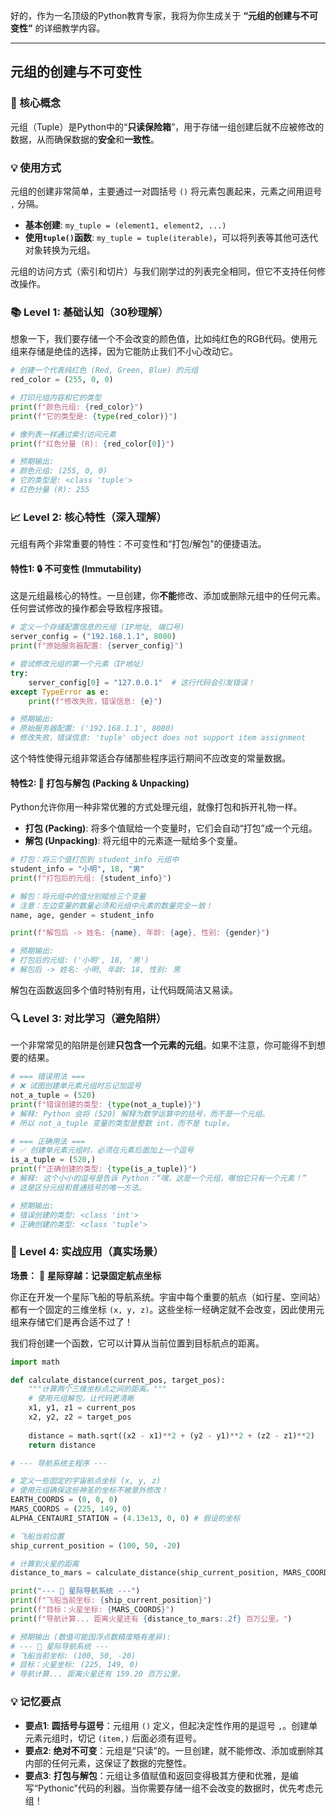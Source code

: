 好的，作为一名顶级的Python教育专家，我将为你生成关于 **“元组的创建与不可变性”** 的详细教学内容。

---

## 元组的创建与不可变性

### 🎯 核心概念

元组（Tuple）是Python中的“**只读保险箱**”，用于存储一组创建后就不应被修改的数据，从而确保数据的**安全**和**一致性**。

### 💡 使用方式

元组的创建非常简单，主要通过一对圆括号 `()` 将元素包裹起来，元素之间用逗号 `,` 分隔。

- **基本创建**: `my_tuple = (element1, element2, ...)`
- **使用`tuple()`函数**: `my_tuple = tuple(iterable)`，可以将列表等其他可迭代对象转换为元组。

元组的访问方式（索引和切片）与我们刚学过的列表完全相同，但它不支持任何修改操作。

### 📚 Level 1: 基础认知（30秒理解）

想象一下，我们要存储一个不会改变的颜色值，比如纯红色的RGB代码。使用元组来存储是绝佳的选择，因为它能防止我们不小心改动它。

```python
# 创建一个代表纯红色 (Red, Green, Blue) 的元组
red_color = (255, 0, 0)

# 打印元组内容和它的类型
print(f"颜色元组: {red_color}")
print(f"它的类型是: {type(red_color)}")

# 像列表一样通过索引访问元素
print(f"红色分量 (R): {red_color[0]}")

# 预期输出:
# 颜色元组: (255, 0, 0)
# 它的类型是: <class 'tuple'>
# 红色分量 (R): 255
```

### 📈 Level 2: 核心特性（深入理解）

元组有两个非常重要的特性：不可变性和“打包/解包”的便捷语法。

#### 特性1: 🔒 不可变性 (Immutability)

这是元组最核心的特性。一旦创建，你**不能**修改、添加或删除元组中的任何元素。任何尝试修改的操作都会导致程序报错。

```python
# 定义一个存储配置信息的元组 (IP地址, 端口号)
server_config = ("192.168.1.1", 8080)
print(f"原始服务器配置: {server_config}")

# 尝试修改元组的第一个元素（IP地址）
try:
    server_config[0] = "127.0.0.1"  # 这行代码会引发错误！
except TypeError as e:
    print(f"修改失败，错误信息: {e}")

# 预期输出:
# 原始服务器配置: ('192.168.1.1', 8080)
# 修改失败，错误信息: 'tuple' object does not support item assignment
```
这个特性使得元组非常适合存储那些程序运行期间不应改变的常量数据。

#### 特性2: 🎁 打包与解包 (Packing & Unpacking)

Python允许你用一种非常优雅的方式处理元组，就像打包和拆开礼物一样。

- **打包 (Packing)**: 将多个值赋给一个变量时，它们会自动“打包”成一个元组。
- **解包 (Unpacking)**: 将元组中的元素逐一赋给多个变量。

```python
# 打包：将三个值打包到 student_info 元组中
student_info = "小明", 18, "男" 
print(f"打包后的元组: {student_info}")

# 解包：将元组中的值分别赋给三个变量
# 注意：左边变量的数量必须和元组中元素的数量完全一致！
name, age, gender = student_info

print(f"解包后 -> 姓名: {name}, 年龄: {age}, 性别: {gender}")

# 预期输出:
# 打包后的元组: ('小明', 18, '男')
# 解包后 -> 姓名: 小明, 年龄: 18, 性别: 男
```
解包在函数返回多个值时特别有用，让代码既简洁又易读。

### 🔍 Level 3: 对比学习（避免陷阱）

一个非常常见的陷阱是创建**只包含一个元素的元组**。如果不注意，你可能得不到想要的结果。

```python
# === 错误用法 ===
# ❌ 试图创建单元素元组时忘记加逗号
not_a_tuple = (520) 
print(f"错误创建的类型: {type(not_a_tuple)}")
# 解释: Python 会将 (520) 解释为数学运算中的括号，而不是一个元组。
# 所以 not_a_tuple 变量的类型是整数 int，而不是 tuple。

# === 正确用法 ===
# ✅ 创建单元素元组时，必须在元素后面加上一个逗号
is_a_tuple = (520,) 
print(f"正确创建的类型: {type(is_a_tuple)}")
# 解释: 这个小小的逗号是告诉 Python：“嘿，这是一个元组，哪怕它只有一个元素！”
# 这是区分元组和普通括号的唯一方法。

# 预期输出:
# 错误创建的类型: <class 'int'>
# 正确创建的类型: <class 'tuple'>
```

### 🚀 Level 4: 实战应用（真实场景）

**场景：** 🚀 **星际穿越：记录固定航点坐标**

你正在开发一个星际飞船的导航系统。宇宙中每个重要的航点（如行星、空间站）都有一个固定的三维坐标 `(x, y, z)`。这些坐标一经确定就不会改变，因此使用元组来存储它们是再合适不过了！

我们将创建一个函数，它可以计算从当前位置到目标航点的距离。

```python
import math

def calculate_distance(current_pos, target_pos):
    """计算两个三维坐标点之间的距离。"""
    # 使用元组解包，让代码更清晰
    x1, y1, z1 = current_pos
    x2, y2, z2 = target_pos
    
    distance = math.sqrt((x2 - x1)**2 + (y2 - y1)**2 + (z2 - z1)**2)
    return distance

# --- 导航系统主程序 ---

# 定义一些固定的宇宙航点坐标 (x, y, z)
# 使用元组确保这些神圣的坐标不被意外修改！
EARTH_COORDS = (0, 0, 0)
MARS_COORDS = (225, 149, 0)
ALPHA_CENTAURI_STATION = (4.13e13, 0, 0) # 假设的坐标

# 飞船当前位置
ship_current_position = (100, 50, -20)

# 计算到火星的距离
distance_to_mars = calculate_distance(ship_current_position, MARS_COORDS)

print("--- 🚀 星际导航系统 ---")
print(f"飞船当前坐标: {ship_current_position}")
print(f"目标：火星坐标: {MARS_COORDS}")
print(f"导航计算... 距离火星还有 {distance_to_mars:.2f} 百万公里。")

# 预期输出 (数值可能因浮点数精度略有差异):
# --- 🚀 星际导航系统 ---
# 飞船当前坐标: (100, 50, -20)
# 目标：火星坐标: (225, 149, 0)
# 导航计算... 距离火星还有 159.20 百万公里。
```

### 💡 记忆要点

- **要点1**: **圆括号与逗号**：元组用 `()` 定义，但起决定性作用的是逗号 `,`。创建单元素元组时，切记 `(item,)` 后面必须有逗号。
- **要点2**: **绝对不可变**：元组是“只读”的。一旦创建，就不能修改、添加或删除其内部的任何元素，这保证了数据的完整性。
- **要点3**: **打包与解包**：元组让多值赋值和返回变得极其方便和优雅，是编写“Pythonic”代码的利器。当你需要存储一组不会改变的数据时，优先考虑元组！
